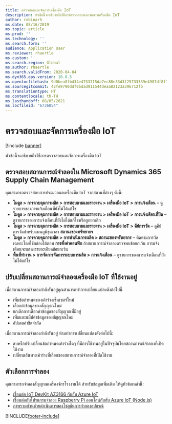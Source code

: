 ```yaml
---
title: ตรวจสอบและจัดการเครื่องมือ IoT
description: หัวข้อนี้จะอธิบายถึงวิธีการตรวจสอบและจัดการเครื่องมือ IoT
author: robinarh
ms.date: 08/16/2019
ms.topic: article
ms.prod: ''
ms.technology: ''
ms.search.form: ''
audience: Application User
ms.reviewer: rhaertle
ms.custom: ''
ms.search.region: Global
ms.author: rhaertle
ms.search.validFrom: 2020-04-04
ms.dyn365.ops.version: 10.0.5
ms.openlocfilehash: 9d0bea8fb434e4733715da7ec88e33d3f25733339e4987df8f704227dc387ab9
ms.sourcegitcommit: 42fe9790ddf0bdad911544deaa82123a396712fb
ms.translationtype: HT
ms.contentlocale: th-TH
ms.lasthandoff: 08/05/2021
ms.locfileid: "6736854"
---
```

# <a name="monitor-and-manage-iot-intelligence"></a>ตรวจสอบและจัดการเครื่องมือ IoT

[!include [banner](../../includes/banner.md)]

หัวข้อนี้จะอธิบายถึงวิธีการตรวจสอบและจัดการเครื่องมือ IoT

## <a name="monitor-scenarios-in-microsoft-dynamics-365-supply-chain-management"></a><a id="monitor-scenarios"></a> ตรวจสอบสถานการณ์จำลองใน Microsoft Dynamics 365 Supply Chain Management

คุณสามารถตรวจสอบการประมวลผลเครื่องมือ IoT จากสถานที่ต่างๆ ดังนี้:

+ **โมดูล \> การควบคุมการผลิต \> การสอบถามและรายงาน \> เครื่องมือ IoT \> การแจ้งเตือน** – ดูรายการของการแจ้งเตือนที่ยังไม่ได้แก้ไข
+ **โมดูล \> การควบคุมการผลิต \> การสอบถามและรายงาน \> เครื่องมือ IoT \> การแจ้งเตือนที่ปิด** – ดูรายการของการแจ้งเตือนที่ยังไม่ได้แก้ไขหรือถูกยกเลิก
+ **โมดูล \> การควบคุมการผลิต \> การสอบถามและรายงาน \> เครื่องมือ IoT \> คีย์การวัด** – ดูคีย์การวัดสำหรับแผนภูมิชุดเวลา **สถานะของทรัพยากร**
+ **โมดูล \> การควบคุมการผลิต \> การดำเนินการผลิต \> สถานะของทรัพยากร** – ติดตามการวัดเฉพาะโดยใช้กล่องโต้ตอบ **การตั้งค่าคอนฟิก** ถ้าสถานการณ์จำลองตรวจพบข้อยกเว้น การแจ้งเตือนจะแสดงรายละเอียดข้อยกเว้น
+ **พื้นที่ทำงาน \> การจัดการจัดการระบบการผลิต \> การแจ้งเตือน** – ดูรายการของการแจ้งเตือนที่ยังไม่ได้แก้ไข

## <a name="modify-a-running-iot-intelligence-scenario"></a>ปรับเปลี่ยนสถานการณ์จำลองเครื่องมือ IoT ที่ใช้งานอยู่

เมื่อสถานการณ์จำลองกำลังรันอยู่คุณสามารถทำการเปลี่ยนแปลงดังต่อไปนี้

+ เพิ่มข้อกำหนดของเค้าร่างเซ็นเซอร์ใหม่
+ เลือกค่าข้อมูลของสัญญาณใหม่
+ ยกเลิกการเลือกค่าข้อมูลของสัญญาณที่มีอยู่
+ เพิ่มและแม็ปค่าข้อมูลของสัญญาณใหม่
+ อัปเดตค่าขีดจำกัด

เมื่อสถานการณ์จำลองกำลังรันอยู่ ห้ามทำการเปลี่ยนแปลงดังต่อไปนี้:

+ ลบหรือปรับเปลี่ยนข้อกำหนดเค้าร่างใดๆ ที่มีการใช้งานอยู่ในปัจจุบันโดยสถานการณ์จำลองที่เปิดใช้งาน
+ เปลี่ยนเส้นทางเค้าร่างที่เลือกของสถานการณ์จำลองที่เปิดใช้งาน

## <a name="simulation-options"></a>ตัวเลือกการจำลอง

คุณสามารถจำลองสัญญาณเครื่องจักรโรงงานได้ สำหรับข้อมูลเพิ่มเติม ให้ดูหัวข้อเหล่านี้:

+ [เชื่อมต่อ IoT DevKit AZ3166 กับฮับ Azure IoT](/azure/iot-hub/iot-hub-arduino-iot-devkit-az3166-get-started)
+ [เชื่อมต่อกับโปรแกรมจำลอง Raspberry Pi ออนไลน์กับฮับ Azure IoT (Node.js)](/azure/iot-hub/iot-hub-raspberry-pi-web-simulator-get-started)
+ [ภาพรวมส่วนช่วยดำเนินการของโซลูชันการจำลองอุปกรณ์](/azure/iot-accelerators/iot-accelerators-device-simulation-overview)


[!INCLUDE[footer-include](../../includes/footer-banner.md)]